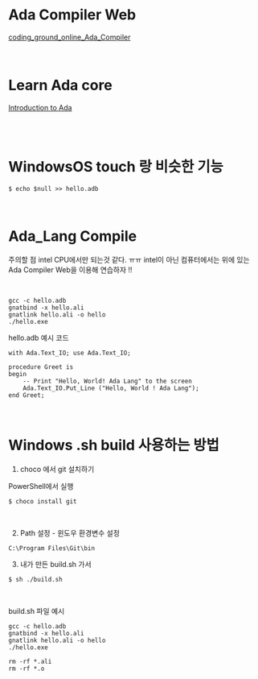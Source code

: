 # Ada Compiler Web

[coding_ground_online_Ada_Compiler](https://www.tutorialspoint.com/compile_ada_online.php)

<br>

# Learn Ada core

[Introduction to Ada](https://learn.adacore.com/courses/intro-to-ada/index.html)

<br>

<br>

# WindowsOS touch 랑 비슷한 기능

```
$ echo $null >> hello.adb
```

<br>

# Ada_Lang Compile

주의할 점 intel CPU에서만 되는것 같다. ㅠㅠ 
intel이 아닌 컴퓨터에서는 위에 있는 Ada Compiler Web을 이용해 연습하자
!!

<br>

```
gcc -c hello.adb
gnatbind -x hello.ali
gnatlink hello.ali -o hello
./hello.exe
```


hello.adb 예시 코드

```
with Ada.Text_IO; use Ada.Text_IO;

procedure Greet is
begin
    -- Print "Hello, World! Ada Lang" to the screen
    Ada.Text_IO.Put_Line ("Hello, World ! Ada Lang");
end Greet;

```

<br>

# Windows .sh build 사용하는 방법

1. choco 에서 git 설치하기

PowerShell에서 실행
```
$ choco install git
```

<br>

2. Path 설정 - 윈도우 환경변수 설정

```
C:\Program Files\Git\bin
```

3. 내가 만든 build.sh 가서

```
$ sh ./build.sh
```

<br>

build.sh 파일 예시

```
gcc -c hello.adb
gnatbind -x hello.ali
gnatlink hello.ali -o hello
./hello.exe

rm -rf *.ali
rm -rf *.o
```

